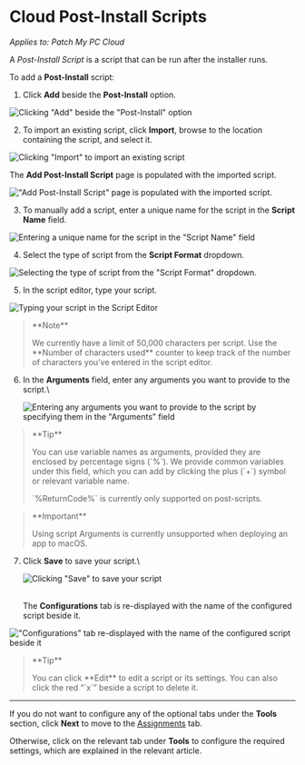 # Cloud Post-Install Scripts

_Applies to: Patch My PC Cloud_

A _Post-Install Script_ is a script that can be run after the installer runs.

To add a **Post-Install** script:

1. Click **Add** beside the **Post-Install** option.

![Clicking "Add" beside the "Post-Install" option](/_images/image-(2606).png)

2. To import an existing script, click **Import**, browse to the location containing the script, and select it.

![Clicking "Import" to import an existing script](/_images/image-(2450).png)

The **Add Post-Install Script** page is populated with the imported script.

!["Add Post-Install Script" page is populated with the imported script.](/_images/image-(2451).png)

3. To manually add a script, enter a unique name for the script in the **Script Name** field.

![Entering a unique name for the script in the "Script Name" field](/_images/image-(2452).png)

4. Select the type of script from the **Script Format** dropdown.

![Selecting the type of script from the "Script Format" dropdown.](/_images/image-(2453).png)

5. In the script editor, type your script.

![Typing your script in the Script Editor](/_images/image-(2455).png)

> \*\*Note\*\*
>
> We currently have a limit of 50,000 characters per script. Use the \*\*Number of characters used\*\* counter to keep track of the number of characters you’ve entered in the script editor.

6.  In the **Arguments** field, enter any arguments you want to provide to the script.\\

    ![Entering any arguments you want to provide to the script by specifying them in the "Arguments" field](/_images/image-(2456).png)

> \*\*Tip\*\*
>
> You can use variable names as arguments, provided they are enclosed by percentage signs (\`%\`). We provide common variables under this field, which you can add by clicking the plus (\`+\`) symbol or relevant variable name.
>
> \`%ReturnCode%\` is currently only supported on post-scripts.

> \*\*Important\*\*
>
> Using script Arguments is currently unsupported when deploying an app to macOS.

7.  Click **Save** to save your script.\\

    ![Clicking "Save" to save your script](/_images/image-(2457).png)

    \
    The **Configurations** tab is re-displayed with the name of the configured script beside it.

!["Configurations" tab re-displayed with the name of the configured script beside it](/_images/image-(94).png)

> \*\*Tip\*\*
>
> You can click \*\*Edit\*\* to edit a script or its settings. You can also click the red “\`x\`” beside a script to delete it.

***

If you do not want to configure any of the optional tabs under the **Tools** section, click **Next** to move to the [Assignments](../../cloud-assignments-deployment-tab.md) tab.

Otherwise, click on the relevant tab under **Tools** to configure the required settings, which are explained in the relevant article.